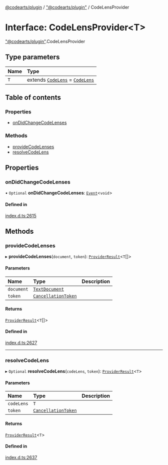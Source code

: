 [@codearts/plugin](../README.md) / ["@codearts/plugin"](../modules/_codearts_plugin_.md) / CodeLensProvider

# Interface: CodeLensProvider<T\>

["@codearts/plugin"](../modules/_codearts_plugin_.md).CodeLensProvider

## Type parameters

| Name | Type |
| :------ | :------ |
| `T` | extends [`CodeLens`](../classes/codearts_plugin_.CodeLens.md) = [`CodeLens`](../classes/codearts_plugin_.CodeLens.md) |

## Table of contents

### Properties

- [onDidChangeCodeLenses](codearts_plugin_.CodeLensProvider.md#ondidchangecodelenses)

### Methods

- [provideCodeLenses](codearts_plugin_.CodeLensProvider.md#providecodelenses)
- [resolveCodeLens](codearts_plugin_.CodeLensProvider.md#resolvecodelens)

## Properties

### onDidChangeCodeLenses

• `Optional` **onDidChangeCodeLenses**: [`Event`](codearts_plugin_.Event.md)<`void`\>

#### Defined in

[index.d.ts:2615](https://github.com/huaweicloud/cloudide-plugin-api/blob/203b986/index.d.ts#L2615)

## Methods

### provideCodeLenses

▸ **provideCodeLenses**(`document`, `token`): [`ProviderResult`](../modules/_codearts_plugin_.md#providerresult)<`T`[]\>

#### Parameters

| Name | Type | Description |
| :------ | :------ | :------ |
| `document` | [`TextDocument`](codearts_plugin_.TextDocument.md) |  |
| `token` | [`CancellationToken`](codearts_plugin_.CancellationToken.md) |  |

#### Returns

[`ProviderResult`](../modules/_codearts_plugin_.md#providerresult)<`T`[]\>

#### Defined in

[index.d.ts:2627](https://github.com/huaweicloud/cloudide-plugin-api/blob/203b986/index.d.ts#L2627)

___

### resolveCodeLens

▸ `Optional` **resolveCodeLens**(`codeLens`, `token`): [`ProviderResult`](../modules/_codearts_plugin_.md#providerresult)<`T`\>

#### Parameters

| Name | Type | Description |
| :------ | :------ | :------ |
| `codeLens` | `T` |  |
| `token` | [`CancellationToken`](codearts_plugin_.CancellationToken.md) |  |

#### Returns

[`ProviderResult`](../modules/_codearts_plugin_.md#providerresult)<`T`\>

#### Defined in

[index.d.ts:2637](https://github.com/huaweicloud/cloudide-plugin-api/blob/203b986/index.d.ts#L2637)
